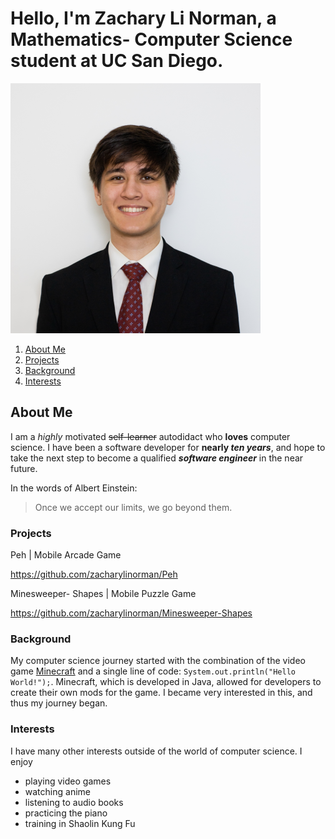 # Hello, I'm Zachary Li Norman, a Mathematics- Computer Science student at UC San Diego.
![Zachary Li Norman](/assets/images/me.png)
1. [About Me](#about-me)
2. [Projects](#projects)
3. [Background](#background)
4. [Interests](#interests)

## About Me
I am a *highly* motivated ~~self-learner~~ autodidact who **loves** computer science. I have been a software developer for **nearly _ten years_**, and hope to take the next step to become a qualified ***software engineer*** in the near future.

In the words of Albert Einstein:
>Once we accept our limits, we go beyond them.

### Projects
Peh | Mobile Arcade Game

https://github.com/zacharylinorman/Peh

Minesweeper- Shapes | Mobile Puzzle Game

https://github.com/zacharylinorman/Minesweeper-Shapes

### Background
My computer science journey started with the combination of the video game [Minecraft](https://www.minecraft.net/en-us) and a single line of code: `System.out.println("Hello World!");`. Minecraft, which is developed in Java, allowed for developers to create their own mods for the game. I became very interested in this, and thus my journey began.

### Interests
I have many other interests outside of the world of computer science. I enjoy 
- playing video games
- watching anime
- listening to audio books
- practicing the piano
- training in Shaolin Kung Fu
